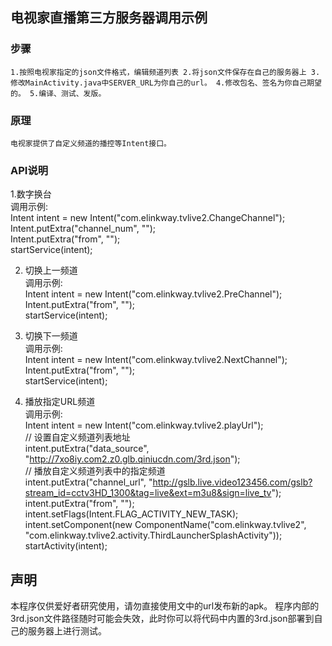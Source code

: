 ## 电视家直播第三方服务器调用示例

### 步骤
`1.按照电视家指定的json文件格式，编辑频道列表
2.将json文件保存在自己的服务器上
3.修改MainActivity.java中SERVER_URL为你自己的url。
4.修改包名、签名为你自己期望的。
5.编译、测试、发版。`

### 原理
`电视家提供了自定义频道的播控等Intent接口。`

### API说明
1.数字换台  
调用示例:  
Intent intent = new Intent("com.elinkway.tvlive2.ChangeChannel"); Intent.putExtra("channel_num", "");  
Intent.putExtra("from", "");  
startService(intent);  

2. 切换上一频道  
调用示例:  
Intent intent = new Intent("com.elinkway.tvlive2.PreChannel"); Intent.putExtra("from", "");  
startService(intent);  

3. 切换下一频道  
调用示例:  
Intent intent = new Intent("com.elinkway.tvlive2.NextChannel"); Intent.putExtra("from", "");  
startService(intent);  
4. 播放指定URL频道  
调用示例:  
Intent intent = new Intent("com.elinkway.tvlive2.playUrl");  
// 设置自定义频道列表地址  
intent.putExtra("data_source", "http://7xo8iy.com2.z0.glb.qiniucdn.com/3rd.json");  
// 播放自定义频道列表中的指定频道  
intent.putExtra("channel_url", "http://gslb.live.video123456.com/gslb?stream_id=cctv3HD_1300&tag=live&ext=m3u8&sign=live_tv");  
intent.putExtra("from", "");  
intent.setFlags(Intent.FLAG_ACTIVITY_NEW_TASK);  
intent.setComponent(new ComponentName("com.elinkway.tvlive2", "com.elinkway.tvlive2.activity.ThirdLauncherSplashActivity"));  
startActivity(intent);  


## 声明
本程序仅供爱好者研究使用，请勿直接使用文中的url发布新的apk。
程序内部的3rd.json文件路径随时可能会失效，此时你可以将代码中内置的3rd.json部署到自己的服务器上进行测试。

